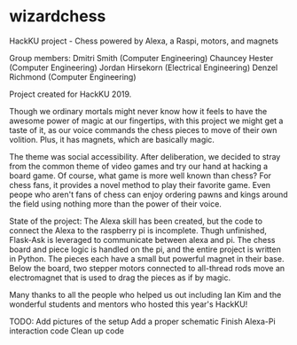 # wizardchess
HackKU project - Chess powered by Alexa, a Raspi, motors, and magnets

Group members:
Dmitri Smith (Computer Engineering)
Chauncey Hester (Computer Engineering)
Jordan Hirsekorn (Electrical Engineering)
Denzel Richmond (Computer Engineering)

Project created for HackKU 2019. 

Though we ordinary mortals might never know how it feels to have the awesome power of magic at our fingertips,
with this project we might get a taste of it, as our voice commands the chess pieces to move of their own volition.
Plus, it has magnets, which are basically magic.

The theme was social accessibility. After deliberation, we decided to stray from the common 
theme of video games and try our hand at hacking a board game. Of course, what game is more well known than chess?
For chess fans, it provides a novel method to play their favorite game. Even peope who aren't fans of chess can
enjoy ordering pawns and kings around the field using nothing more than the power of their voice.

State of the project:
The Alexa skill has been created, but the code to connect the Alexa to the raspberry pi is incomplete. Thugh unfinished,
Flask-Ask is leveraged to communicate between alexa and pi.
The chess board and piece logic is handled on the pi, and the entire project is written in Python.
The pieces each have a small but powerful magnet in their base. Below the board, two stepper motors connected to 
all-thread rods move an electromagnet that is used to drag the pieces as if by magic.

Many thanks to all the people who helped us out including Ian Kim and the wonderful students and mentors who hosted this year's HackKU!

TODO:
Add pictures of the setup
Add a proper schematic
Finish Alexa-Pi interaction code
Clean up code



